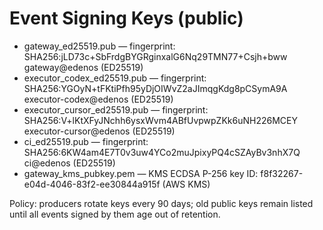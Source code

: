 # Event Signing Keys (public)

- gateway_ed25519.pub — fingerprint: SHA256:jLD73c+SbFrdgBYGRginxalG6Nq29TMN77+Csjh+bww gateway@edenos (ED25519)
- executor_codex_ed25519.pub — fingerprint: SHA256:YGOyN+tFKtiPfh95yDjOIWvZ2aJImqgKdg8pCSymA9A executor-codex@edenos (ED25519)
- executor_cursor_ed25519.pub — fingerprint: SHA256:V+lKtXFyJNchh6ysxWvm4ABfUvpwpZKk6uNH226MCEY executor-cursor@edenos (ED25519)
- ci_ed25519.pub — fingerprint: SHA256:6KW4am4E7T0v3uw4YCo2muJpixyPQ4cSZAyBv3nhX7Q ci@edenos (ED25519)
- gateway_kms_pubkey.pem — KMS ECDSA P-256 key ID: f8f32267-e04d-4046-83f2-ee30844a915f (AWS KMS)

Policy: producers rotate keys every 90 days; old public keys remain listed until all events signed by them age out of retention.
